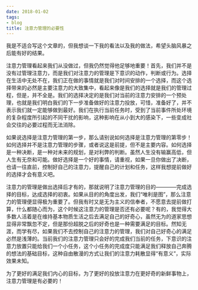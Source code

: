 ```yaml
---
date: 2018-01-02
tags:
- blog
title: 注意力管理的必要性
---
```



我是不适合写这个文章的，但我想谈一下我的看法以及我的做法，希望头脑风暴之后能有好的结果。
<!--more-->
注意力管理看起来我们从没做过，但我仍然觉得他足够地重要！首先，我们并不是没有过管理注意力，而是我们对注意力的管理是下意识的动作，判断或行为。选择在生活中无处不在，我们正在做的事情就是我们对时间安排的一个选择，而这个选择带来的必然是主要注意力的大致集中，看起来像是我们的选择就是我们的管理过程，但是，并不全是。我们的选择决定的是我们对当前的注意力安排的一个预处理，也就是我们明白我们的下一步准备做好的注意力投放，可惜，准备好了，并不表示我们就一定能够做到最好。我们在执行当前任务时，受到了当前事件所处环境的复杂程度所引起的不同干扰的影响，这种影响在从小到大的感染下，一些变成社会交往的必要过程而无法消除。

如果说选择是注意力管理的第一步，那么请别说如何选择是注意力管理的第零步！如何选择并不是注意力管理的步骤，或者说这是前提，但不是主要内容。如何选择是一种决断，是一种对未来的规划，是对利弊的判断。虽然人生没有输赢高低，但人生有无奈和可能。做好选择是一个好的事情，请重视，如果一旦你做出了决断，也请一往直前，控制好自己的注意力，提醒自己的计划和任务，这样我想提前做好的选择才会有意义吧。

注意力的管理是做出选择后才有的，那就说明了注意力管理的目的————完成选择的目标，达成选择的初衷。如果从目的的角度出发，我们“唯利是图”，那么注意力的管理便显得极为重要了。但我有时又是无为主义的信奉者，不愿意去提前做打算，什么都随心而为，这个时候这注意力的管理是否还有必要呢？有的，我觉得大多数人活着是在维持基本物质生活之后去满足自己的好奇心，虽然无为的道家思想显得非常飘忽不定，但是那份超脱之后的好奇也是一种需要满足的目标。然知无涯，而学有尽，如果我们不去控制自己的注意力的管理，我们对自己好奇心的满足必然是浅薄的。当前我们的注意力管理只会好的完成我们当前的任务，下意识的注意力放置只能给我们一个小任务，这个小任务的完成度只能满足我们释放自己奔腾的想法的基础目标，这种自由散漫的方式让我们的注意力耗散显得“有意义”，实际效果未知。

为了更好的满足我们内心的目标，为了更好的投放注意力在更好奇的新鲜事物上，注意力管理是有必要的！